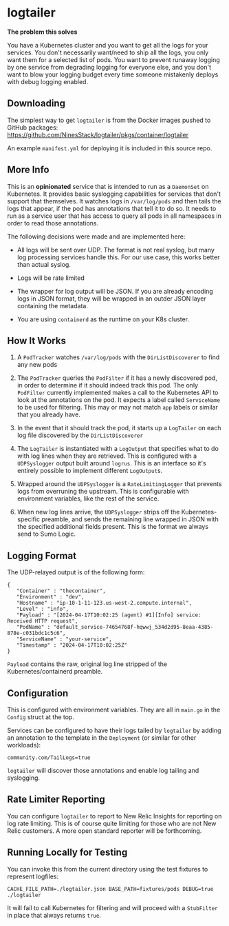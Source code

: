 logtailer
=========

**The problem this solves**

You have a Kubernetes cluster and you want to get all the logs for your
services. You don't necessarily want/need to ship all the logs, you only want
them for a selected list of pods. You want to prevent runaway logging by one
service from degrading logging for everyone else, and you don't want to blow
your logging budget every time someone mistakenly deploys with debug logging
enabled.

Downloading
-----------

The simplest way to get `logtailer` is from the Docker images pushed to
GitHub packages: https://github.com/NinesStack/logtailer/pkgs/container/logtailer

An example `manifest.yml` for deploying it is included in this source repo.

More Info
---------

This is an **opinionated** service that is intended to run as a `DaemonSet` on
Kubernetes. It provides basic syslogging capabilities for services that don't
support that themselves. It watches logs in `/var/log/pods` and then tails the
logs that appear, if the pod has annotations that tell it to do so. It needs to
run as a service user that has access to query all pods in all namespaces in
order to read those annotations.

The following decisions were made and are implemented here:

 * All logs will be sent over UDP. The format is not real syslog, but many
   log processing services handle this. For our use case, this works better
   than actual syslog.

 * Logs will be rate limited

 * The wrapper for log output will be JSON. If you are already encoding logs
   in JSON format, they will be wrapped in an outder JSON layer containing the
   metadata.
 
 * You are using `containerd` as the runtime on your K8s cluster.

How It Works
-------------

 1. A `PodTracker` watches `/var/log/pods` with the `DirListDiscoverer` to find
    any new pods
 
 2. The `PodTracker` queries the `PodFilter` if it has a newly discovered pod,
    in order to determine if it should indeed track this pod. The only
    `PodFilter` currently implemented makes a call to the Kubernetes API to look
    at the annotations on the pod. It expects a label called `ServiceName` to be
    used for filtering. This may or may not match `app` labels or similar that
    you already have.
 
 3. In the event that it should track the pod, it starts up a `LogTailer` on
    each log file discovered by the `DirListDiscoverer`
 
 4. The `LogTailer` is instantiated with a `LogOutput` that specifies what to do
    with log lines when they are retrieved. This is configured with a
    `UDPSyslogger` output built around `logrus`. This is an interface so it's
    entirely possible to implement different `LogOutput`s.
 
 5. Wrapped around the `UDPSyslogger` is a `RateLimitingLogger` that prevents
    logs from overruning the upstream. This is configurable with environment
    variables, like the rest of the service.
 
 6. When new log lines arrive, the `UDPSyslogger` strips off the Kubernetes-
    specific preamble, and sends the remaining line wrapped in JSON with the
    specified additional fields present. This is the format we always send to
    Sumo Logic.

Logging Format
--------------

The UDP-relayed output is of the following form:

```
{
   "Container" : "thecontainer",
   "Environment" : "dev",
   "Hostname" : "ip-10-1-11-123.us-west-2.compute.internal",
   "Level" : "info",
   "Payload" : "[2024-04-17T10:02:25 (agent) #1][Info] service: Received HTTP request",
   "PodName" : "default_service-74654768f-hqwwj_534d2d95-8eaa-4385-878e-c031bdc1c5c6",
   "ServiceName" : "your-service",
   "Timestamp" : "2024-04-17T10:02:25Z"
}
```

`Payload` contains the raw, original log line stripped of the
Kubernetes/containerd preamble.

Configuration
-------------

This is configured with environment variables. They are all in `main.go` in
the `Config` struct at the top.

Services can be configured to have their logs tailed by `logtailer` by
adding an annotation to the template in the `Deployment` (or similar
for other workloads):

```
community.com/TailLogs=true
```

`logtailer` will discover those annotations and enable log tailing and
syslogging.

Rate Limiter Reporting
----------------------

You can configure `logtailer` to report to New Relic Insights for reporting on
log rate limiting. This is of course quite limiting for those who are not New
Relic customers. A more open standard reporter will be forthcoming.

Running Locally for Testing
---------------------------

You can invoke this from the current directory using the test fixtures
to represent logfiles:

```
CACHE_FILE_PATH=./logtailer.json BASE_PATH=fixtures/pods DEBUG=true ./logtailer
```

It will fail to call Kubernetes for filtering and will proceed with a
`StubFilter` in place that always returns `true`.
